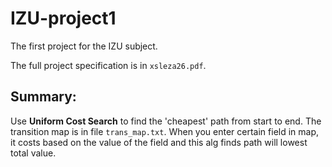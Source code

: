 # IZU-project1

The first project for the IZU subject.

The full project specification is in `xsleza26.pdf`.

## Summary:

Use **Uniform Cost Search** to find the 'cheapest' path from start to end. The
transition map is in file `trans_map.txt`. When you enter certain field in map,
it costs based on the value of the field and this alg finds path will lowest
total value.
